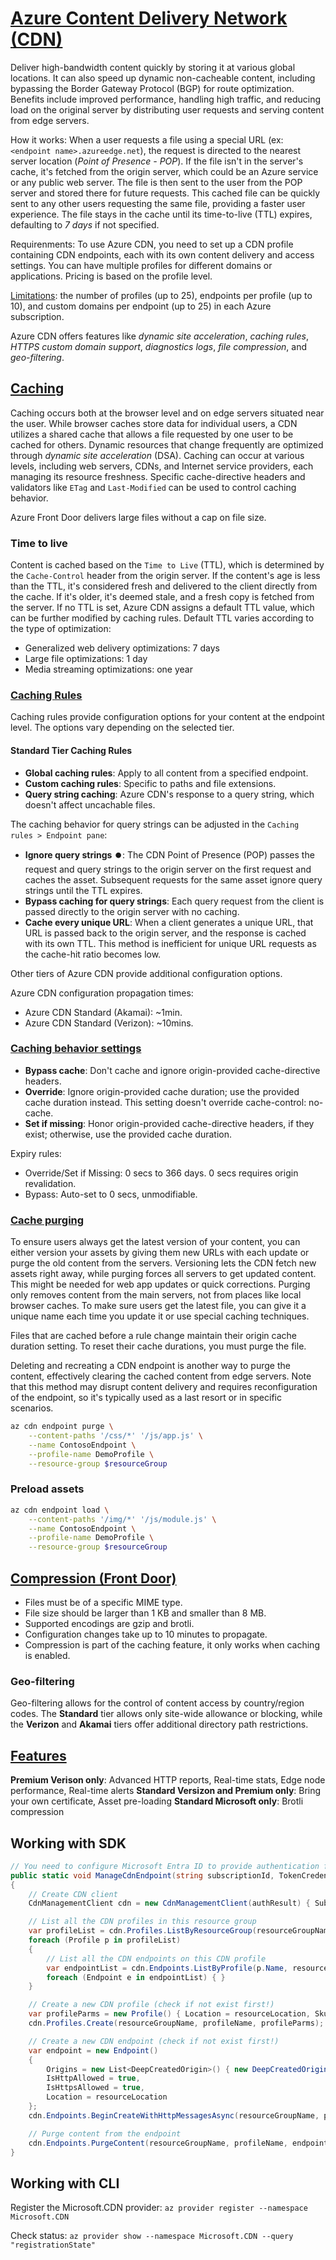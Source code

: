 # [Azure Content Delivery Network (CDN)](https://docs.microsoft.com/en-us/azure/cdn/)

Deliver high-bandwidth content quickly by storing it at various global locations. It can also speed up dynamic non-cacheable content, including bypassing the Border Gateway Protocol (BGP) for route optimization. Benefits include improved performance, handling high traffic, and reducing load on the original server by distributing user requests and serving content from edge servers.

How it works: When a user requests a file using a special URL (ex: `<endpoint name>.azureedge.net`), the request is directed to the nearest server location (_Point of Presence - POP_). If the file isn't in the server's cache, it's fetched from the origin server, which could be an Azure service or any public web server. The file is then sent to the user from the POP server and stored there for future requests. This cached file can be quickly sent to any other users requesting the same file, providing a faster user experience. The file stays in the cache until its time-to-live (TTL) expires, defaulting to _7 days_ if not specified.

Requirenments: To use Azure CDN, you need to set up a CDN profile containing CDN endpoints, each with its own content delivery and access settings. You can have multiple profiles for different domains or applications. Pricing is based on the profile level.

[Limitations](https://docs.microsoft.com/en-us/azure/azure-resource-manager/management/azure-subscription-service-limits#azure-cdn-limits): the number of profiles (up to 25), endpoints per profile (up to 10), and custom domains per endpoint (up to 25) in each Azure subscription.

Azure CDN offers features like _dynamic site acceleration_, _caching rules_, _HTTPS custom domain support_, _diagnostics logs_, _file compression_, and _geo-filtering_.

## [Caching](https://learn.microsoft.com/en-us/azure/cdn/cdn-how-caching-works)

Caching occurs both at the browser level and on edge servers situated near the user. While browser caches store data for individual users, a CDN utilizes a shared cache that allows a file requested by one user to be cached for others. Dynamic resources that change frequently are optimized through _dynamic site acceleration_ (DSA). Caching can occur at various levels, including web servers, CDNs, and Internet service providers, each managing its resource freshness. Specific cache-directive headers and validators like `ETag` and `Last-Modified` can be used to control caching behavior.

Azure Front Door delivers large files without a cap on file size.

### Time to live

Content is cached based on the `Time to Live` (TTL), which is determined by the `Cache-Control` header from the origin server. If the content's age is less than the TTL, it's considered fresh and delivered to the client directly from the cache. If it's older, it's deemed stale, and a fresh copy is fetched from the server. If no TTL is set, Azure CDN assigns a default TTL value, which can be further modified by caching rules. Default TTL varies according to the type of optimization:

- Generalized web delivery optimizations: 7 days
- Large file optimizations: 1 day
- Media streaming optimizations: one year

### [Caching Rules](https://learn.microsoft.com/en-us/azure/cdn/cdn-caching-rules)

Caching rules provide configuration options for your content at the endpoint level. The options vary depending on the selected tier.

#### Standard Tier Caching Rules

- **Global caching rules**: Apply to all content from a specified endpoint.
- **Custom caching rules**: Specific to paths and file extensions.
- **Query string caching**: Azure CDN's response to a query string, which doesn't affect uncachable files.

The caching behavior for query strings can be adjusted in the `Caching rules > Endpoint pane`:

- **Ignore query strings** ⏺️: The CDN Point of Presence (POP) passes the request and query strings to the origin server on the first request and caches the asset. Subsequent requests for the same asset ignore query strings until the TTL expires.
- **Bypass caching for query strings**: Each query request from the client is passed directly to the origin server with no caching.
- **Cache every unique URL**: When a client generates a unique URL, that URL is passed back to the origin server, and the response is cached with its own TTL. This method is inefficient for unique URL requests as the cache-hit ratio becomes low.

Other tiers of Azure CDN provide additional configuration options.

Azure CDN configuration propagation times:

- Azure CDN Standard (Akamai): ~1min.
- Azure CDN Standard (Verizon): ~10mins.

### [Caching behavior settings](https://learn.microsoft.com/en-us/azure/cdn/cdn-caching-rules#caching-behavior-settings)

- **Bypass cache**: Don't cache and ignore origin-provided cache-directive headers.
- **Override**: Ignore origin-provided cache duration; use the provided cache duration instead. This setting doesn't override cache-control: no-cache.
- **Set if missing**: Honor origin-provided cache-directive headers, if they exist; otherwise, use the provided cache duration.

Expiry rules:

- Override/Set if Missing: 0 secs to 366 days. 0 secs requires origin revalidation.
- Bypass: Auto-set to 0 secs, unmodifiable.

### [Cache purging](https://learn.microsoft.com/en-us/azure/cdn/cdn-purge-endpoint)

To ensure users always get the latest version of your content, you can either version your assets by giving them new URLs with each update or purge the old content from the servers. Versioning lets the CDN fetch new assets right away, while purging forces all servers to get updated content. This might be needed for web app updates or quick corrections. Purging only removes content from the main servers, not from places like local browser caches. To make sure users get the latest file, you can give it a unique name each time you update it or use special caching techniques.

Files that are cached before a rule change maintain their origin cache duration setting. To reset their cache durations, you must purge the file.

Deleting and recreating a CDN endpoint is another way to purge the content, effectively clearing the cached content from edge servers. Note that this method may disrupt content delivery and requires reconfiguration of the endpoint, so it's typically used as a last resort or in specific scenarios.

```sh
az cdn endpoint purge \
    --content-paths '/css/*' '/js/app.js' \
    --name ContosoEndpoint \
    --profile-name DemoProfile \
    --resource-group $resourceGroup
```

### Preload assets

```sh
az cdn endpoint load \
    --content-paths '/img/*' '/js/module.js' \
    --name ContosoEndpoint \
    --profile-name DemoProfile \
    --resource-group $resourceGroup
```

## [Compression (Front Door)](https://learn.microsoft.com/en-us/azure/frontdoor/standard-premium/how-to-compression)

- Files must be of a specific MIME type.
- File size should be larger than 1 KB and smaller than 8 MB.
- Supported encodings are gzip and brotli.
- Configuration changes take up to 10 minutes to propagate.
- Compression is part of the caching feature, it only works when caching is enabled.

### Geo-filtering

Geo-filtering allows for the control of content access by country/region codes. The **Standard** tier allows only site-wide allowance or blocking, while the **Verizon** and **Akamai** tiers offer additional directory path restrictions.

## [Features](https://learn.microsoft.com/en-us/azure/cdn/cdn-features)

**Premium Verison only**: Advanced HTTP reports, Real-time stats, Edge node performance, Real-time alerts
**Standard Versizon and Premium only**: Bring your own certificate, Asset pre-loading
**Standard Microsoft only**: Brotli compression

## Working with SDK

```cs
// You need to configure Microsoft Entra ID to provide authentication for the application
public static void ManageCdnEndpoint(string subscriptionId, TokenCredentials authResult, string resourceGroupName, string profileName, string endpointName, string resourceLocation)
{
    // Create CDN client
    CdnManagementClient cdn = new CdnManagementClient(authResult) { SubscriptionId = subscriptionId };

    // List all the CDN profiles in this resource group
    var profileList = cdn.Profiles.ListByResourceGroup(resourceGroupName);
    foreach (Profile p in profileList)
    {
        // List all the CDN endpoints on this CDN profile
        var endpointList = cdn.Endpoints.ListByProfile(p.Name, resourceGroupName);
        foreach (Endpoint e in endpointList) { }
    }

    // Create a new CDN profile (check if not exist first!)
    var profileParms = new Profile() { Location = resourceLocation, Sku = new Sku(SkuName.StandardVerizon) };
    cdn.Profiles.Create(resourceGroupName, profileName, profileParms);

    // Create a new CDN endpoint (check if not exist first!)
    var endpoint = new Endpoint()
    {
        Origins = new List<DeepCreatedOrigin>() { new DeepCreatedOrigin("Contoso", "www.contoso.com") },
        IsHttpAllowed = true,
        IsHttpsAllowed = true,
        Location = resourceLocation
    };
    cdn.Endpoints.BeginCreateWithHttpMessagesAsync(resourceGroupName, profileName, endpointName, endpoint);

    // Purge content from the endpoint
    cdn.Endpoints.PurgeContent(resourceGroupName, profileName, endpointName, new List<string>() { "/*" });
}
```

## Working with CLI

Register the Microsoft.CDN provider: `az provider register --namespace Microsoft.CDN`

Check status: `az provider show --namespace Microsoft.CDN --query "registrationState"`
